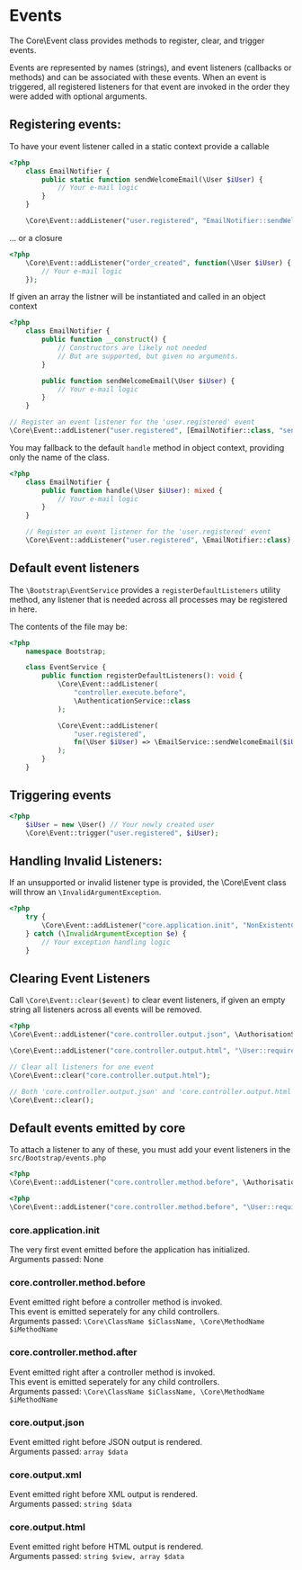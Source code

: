 # Events

The Core\Event class provides methods to register, clear, and trigger events.

Events are represented by names (strings), and event listeners (callbacks or methods) and can be associated with these events.
When an event is triggered, all registered listeners for that event are invoked in the order they were added with optional arguments.

## Registering events:

To have your event listener called in a static context provide a callable
```php
<?php
	class EmailNotifier {
		public static function sendWelcomeEmail(\User $iUser) {
			// Your e-mail logic
		}
	}

	\Core\Event::addListener("user.registered", "EmailNotifier::sendWelcomeEmail");
```
... or a closure

```php
<?php
	\Core\Event::addListener("order_created", function(\User $iUser) {
		// Your e-mail logic
	});
```

If given an array the listner will be instantiated and called in an object context
```php
<?php
	class EmailNotifier {
		public function __construct() {
			// Constructors are likely not needed
			// But are supported, but given no arguments.
		}

		public function sendWelcomeEmail(\User $iUser) {
			// Your e-mail logic
		}
	}

// Register an event listener for the 'user.registered' event
\Core\Event::addListener("user.registered", [EmailNotifier::class, "sendWelcomeEmail"])
```

You may fallback to the default `handle` method in object context, providing only the name of the class.  
```php
<?php
	class EmailNotifier {
		public function handle(\User $iUser): mixed {
			// Your e-mail logic
		}
	}

	// Register an event listener for the 'user.registered' event
	\Core\Event::addListener("user.registered", \EmailNotifier::class);
```

## Default event listeners
The `\Bootstrap\EventService` provides a `registerDefaultListeners` utility method, any listener that is needed across all processes
may be registered in here.

The contents of the file may be:
```php
<?php
	namespace Bootstrap;

	class EventService {
		public function registerDefaultListeners(): void {
			\Core\Event::addListener(
				"controller.execute.before",
				\AuthenticationService::class
			);

			\Core\Event::addListener(
				"user.registered",
				fn(\User $iUser) => \EmailService::sendWelcomeEmail($iUser)
			);
		}
	}

```

## Triggering events
```php
<?php
	$iUser = new \User() // Your newly created user
	\Core\Event::trigger("user.registered", $iUser);
```

## Handling Invalid Listeners:

If an unsupported or invalid listener type is provided, the \Core\Event class will throw an `\InvalidArgumentException`.

```php
<?php
	try {
		\Core\Event::addListener("core.application.init", "NonExistentClass::nonExistentMethod");
	} catch (\InvalidArgumentException $e) {
		// Your exception handling logic
	}
```

## Clearing Event Listeners
Call `\Core\Event::clear($event)` to clear event listeners, if given an empty string all listeners across all events will be removed.

```php
<?php
\Core\Event::addListener("core.controller.output.json", \AuthorisationService::class);

\Core\Event::addListener("core.controller.output.html", "\User::requireLogin");

// Clear all listeners for one event
\Core\Event::clear("core.controller.output.html");

// Both 'core.controller.output.json' and 'core.controller.output.html' will be cleared
\Core\Event::clear();
```

## Default events emitted by core

To attach a listener to any of these, you must add your event listeners in the `src/Bootstrap/events.php`

```php
<?php
\Core\Event::addListener("core.controller.method.before", \AuthorisationService::class);
```

```php
<?php
\Core\Event::addListener("core.controller.method.before", "\User::requireLogin");
```

### core.application.init
The very first event emitted before the application has initialized.  
Arguments passed: None

### core.controller.method.before
Event emitted right before a controller method is invoked.  
This event is emitted seperately for any child controllers.  
Arguments passed: `\Core\ClassName $iClassName, \Core\MethodName $iMethodName`

### core.controller.method.after
Event emitted right after a controller method is invoked.  
This event is emitted seperately for any child controllers.  
Arguments passed: `\Core\ClassName $iClassName, \Core\MethodName $iMethodName`

### core.output.json
Event emitted right before JSON output is rendered.  
Arguments passed: `array $data`

### core.output.xml
Event emitted right before XML output is rendered.  
Arguments passed: `string $data`

### core.output.html
Event emitted right before HTML output is rendered.  
Arguments passed: `string $view, array $data`